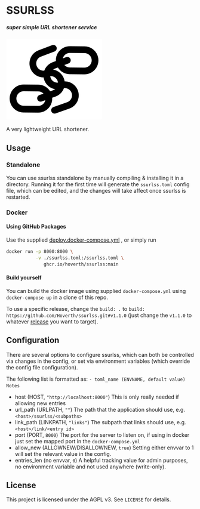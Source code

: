 # SSURLSS

##### super simple URL shortener service

![logo](./assets/favicon.png)

A very lightweight URL shortener.

## Usage

### Standalone

You can use ssurlss standalone by manually compiling & installing it
in a directory. Running it for the first time will generate the
`ssurlss.toml` config file, which can be edited, and the changes
will take affect once ssurlss is restarted.

### Docker

#### Using GitHub Packages

Use the supplied
[deploy.docker-compose.yml](https://github.com/Hoverth/ssurlss/blob/main/deploy.docker-compose.yml)
, or simply run

```sh
docker run -p 8000:8000 \
           -v ./ssurlss.toml:/ssurlss.toml \
              ghcr.io/hoverth/ssurlss:main
```

#### Build yourself

You can build the docker image using supplied `docker-compose.yml`
using `docker-compose up` in a clone of this repo.

To use a specific release, change the `build: .` to
`build: https://github.com/Hoverth/ssurlss.git#v1.1.0`
(just change the `v1.1.0` to whatever
[release](https://github.com/Hoverth/ssurlss/releases) you want to target).

## Configuration

There are several options to configure ssurlss, which can both be
controlled via changes in the config, or set via environment
variables (which override the config file configuration).

The following list is formatted as: `- toml_name (ENVNAME, default value) Notes`

- host (HOST, `"http://localhost:8000"`) This is only really needed
if allowing new entries
- url_path (URLPATH, `""`) The path that the application should use,
e.g. `<host>/ssurlss/<subpaths>`
- link_path (LINKPATH, `"links"`) The subpath that links should use,
e.g. `<host>/link/<entry id>`
- port (PORT, `8000`) The port for the server to listen on, if using
in docker just set the mapped port in the `docker-compose.yml`
- allow_new (ALLOWNEW/DISALLOWNEW, `true`) Setting either envvar to
1 will set the relevant value in the config.
- entries_len (no envvar, `0`) A helpful tracking value for admin
purposes, no environment variable and not used anywhere (write-only).

## License

This project is licensed under the AGPL v3. See `LICENSE` for details.
